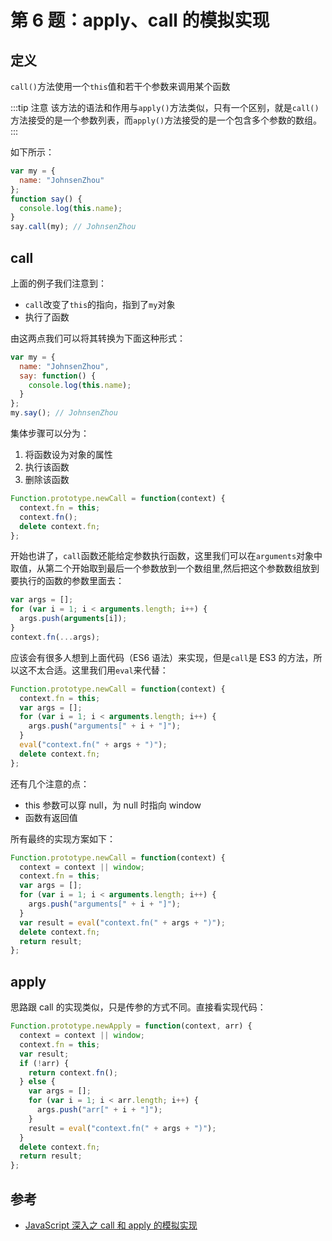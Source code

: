 # 第 6 题：apply、call 的模拟实现

## 定义

`call()`方法使用一个`this`值和若干个参数来调用某个函数

:::tip 注意
该方法的语法和作用与`apply()`方法类似，只有一个区别，就是`call()`方法接受的是一个参数列表，而`apply()`方法接受的是一个包含多个参数的数组。
:::

如下所示：

```js
var my = {
  name: "JohnsenZhou"
};
function say() {
  console.log(this.name);
}
say.call(my); // JohnsenZhou
```

## call

上面的例子我们注意到：

- `call`改变了`this`的指向，指到了`my`对象
- 执行了函数

由这两点我们可以将其转换为下面这种形式：

```js
var my = {
  name: "JohnsenZhou",
  say: function() {
    console.log(this.name);
  }
};
my.say(); // JohnsenZhou
```

集体步骤可以分为：

1. 将函数设为对象的属性
2. 执行该函数
3. 删除该函数

```js
Function.prototype.newCall = function(context) {
  context.fn = this;
  context.fn();
  delete context.fn;
};
```

开始也讲了，`call`函数还能给定参数执行函数，这里我们可以在`arguments`对象中取值，从第二个开始取到最后一个参数放到一个数组里,然后把这个参数数组放到要执行的函数的参数里面去：

```js {5}
var args = [];
for (var i = 1; i < arguments.length; i++) {
  args.push(arguments[i]);
}
context.fn(...args);
```

应该会有很多人想到上面代码（ES6 语法）来实现，但是`call`是 ES3 的方法，所以这不太合适。这里我们用`eval`来代替：

```js
Function.prototype.newCall = function(context) {
  context.fn = this;
  var args = [];
  for (var i = 1; i < arguments.length; i++) {
    args.push("arguments[" + i + "]");
  }
  eval("context.fn(" + args + ")");
  delete context.fn;
};
```

还有几个注意的点：

- this 参数可以穿 null，为 null 时指向 window
- 函数有返回值

所有最终的实现方案如下：

```js
Function.prototype.newCall = function(context) {
  context = context || window;
  context.fn = this;
  var args = [];
  for (var i = 1; i < arguments.length; i++) {
    args.push("arguments[" + i + "]");
  }
  var result = eval("context.fn(" + args + ")");
  delete context.fn;
  return result;
};
```

## apply

思路跟 call 的实现类似，只是传参的方式不同。直接看实现代码：

```js
Function.prototype.newApply = function(context, arr) {
  context = context || window;
  context.fn = this;
  var result;
  if (!arr) {
    return context.fn();
  } else {
    var args = [];
    for (var i = 1; i < arr.length; i++) {
      args.push("arr[" + i + "]");
    }
    result = eval("context.fn(" + args + ")");
  }
  delete context.fn;
  return result;
};
```

## 参考

- [JavaScript 深入之 call 和 apply 的模拟实现](https://github.com/mqyqingfeng/Blog/issues/11)
